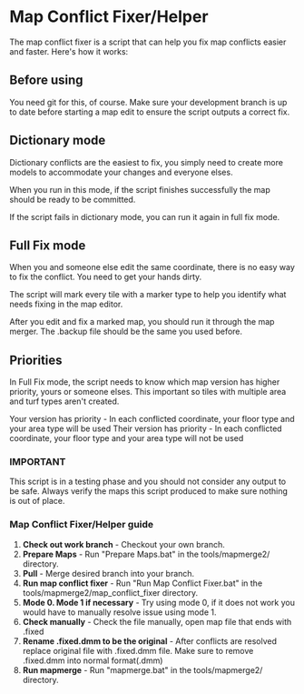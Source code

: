 # Map Conflict Fixer/Helper

The map conflict fixer is a script that can help you fix map conflicts easier and faster. Here's how it works:


## Before using

You need git for this, of course. Make sure your development branch is up to date before starting a map edit to ensure the script outputs a correct fix.

## Dictionary mode

Dictionary conflicts are the easiest to fix, you simply need to create more models to accommodate your changes and everyone elses.

When you run in this mode, if the script finishes successfully the map should be ready to be committed.

If the script fails in dictionary mode, you can run it again in full fix mode.

## Full Fix mode

When you and someone else edit the same coordinate, there is no easy way to fix the conflict. You need to get your hands dirty.

The script will mark every tile with a marker type to help you identify what needs fixing in the map editor.

After you edit and fix a marked map, you should run it through the map merger. The .backup file should be the same you used before.

## Priorities

In Full Fix mode, the script needs to know which map version has higher priority, yours or someone elses. This important so tiles with multiple area and turf types aren't created.

Your version has priority - In each conflicted coordinate, your floor type and your area type will be used Their version has priority - In each conflicted coordinate, your floor type and your area type will not be used

### IMPORTANT

This script is in a testing phase and you should not consider any output to be safe. Always verify the maps this script produced to make sure nothing is out of place.

### Map Conflict Fixer/Helper guide
1. **Check out work branch** - Checkout your own branch.
2. **Prepare Maps** - Run "Prepare Maps.bat" in the tools/mapmerge2/ directory. 
3. **Pull** - Merge desired branch into your branch.
4. **Run map conflict fixer** - Run "Run Map Conflict Fixer.bat" in the tools/mapmerge2/map_conflict_fixer directory. 
5. **Mode 0. Mode 1 if necessary** - Try using mode 0, if it does not work you would have to manually resolve issue using mode 1.
6. **Check manually** - Check the file manually, open map file that ends with .fixed
7. **Rename .fixed.dmm to be the original** - After conflicts are resolved replace original file with .fixed.dmm file. Make sure to remove .fixed.dmm into normal format(.dmm)
8. **Run mapmerge** - Run "mapmerge.bat" in the tools/mapmerge2/ directory.